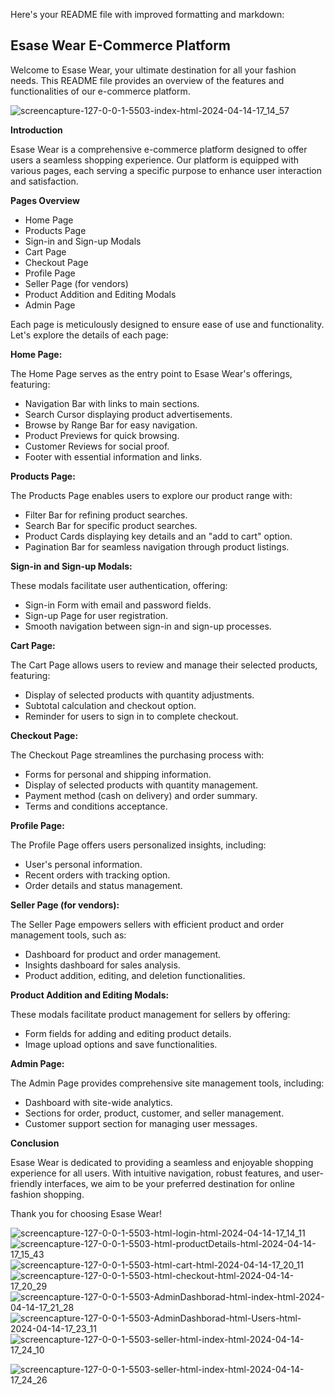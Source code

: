 Here's your README file with improved formatting and markdown:

## Esase Wear E-Commerce Platform

Welcome to Esase Wear, your ultimate destination for all your fashion needs. This README file provides an overview of the features and functionalities of our e-commerce platform.


![screencapture-127-0-0-1-5503-index-html-2024-04-14-17_14_57](https://github.com/esraashabana/JS-Project/assets/121031158/7c2b331a-4829-4dcf-b0ef-872e56875f38)

**Introduction**

Esase Wear is a comprehensive e-commerce platform designed to offer users a seamless shopping experience. Our platform is equipped with various pages, each serving a specific purpose to enhance user interaction and satisfaction.

**Pages Overview**

* Home Page
* Products Page
* Sign-in and Sign-up Modals
* Cart Page
* Checkout Page
* Profile Page
* Seller Page (for vendors)
* Product Addition and Editing Modals
* Admin Page

Each page is meticulously designed to ensure ease of use and functionality. Let's explore the details of each page:

**Home Page:**

The Home Page serves as the entry point to Esase Wear's offerings, featuring:

* Navigation Bar with links to main sections.
* Search Cursor displaying product advertisements.
* Browse by Range Bar for easy navigation.
* Product Previews for quick browsing.
* Customer Reviews for social proof.
* Footer with essential information and links.

**Products Page:**

The Products Page enables users to explore our product range with:

* Filter Bar for refining product searches.
* Search Bar for specific product searches.
* Product Cards displaying key details and an "add to cart" option.
* Pagination Bar for seamless navigation through product listings.

**Sign-in and Sign-up Modals:**

These modals facilitate user authentication, offering:

* Sign-in Form with email and password fields.
* Sign-up Page for user registration.
* Smooth navigation between sign-in and sign-up processes.

**Cart Page:**

The Cart Page allows users to review and manage their selected products, featuring:

* Display of selected products with quantity adjustments.
* Subtotal calculation and checkout option.
* Reminder for users to sign in to complete checkout.

**Checkout Page:**

The Checkout Page streamlines the purchasing process with:

* Forms for personal and shipping information.
* Display of selected products with quantity management.
* Payment method (cash on delivery) and order summary.
* Terms and conditions acceptance.

**Profile Page:**

The Profile Page offers users personalized insights, including:

* User's personal information.
* Recent orders with tracking option.
* Order details and status management.

**Seller Page (for vendors):**

The Seller Page empowers sellers with efficient product and order management tools, such as:

* Dashboard for product and order management.
* Insights dashboard for sales analysis.
* Product addition, editing, and deletion functionalities.

**Product Addition and Editing Modals:**

These modals facilitate product management for sellers by offering:

* Form fields for adding and editing product details.
* Image upload options and save functionalities.

**Admin Page:**

The Admin Page provides comprehensive site management tools, including:

* Dashboard with site-wide analytics.
* Sections for order, product, customer, and seller management.
* Customer support section for managing user messages.

**Conclusion**

Esase Wear is dedicated to providing a seamless and enjoyable shopping experience for all users. With intuitive navigation, robust features, and user-friendly interfaces, we aim to be your preferred destination for online fashion shopping.

Thank you for choosing Esase Wear!



![screencapture-127-0-0-1-5503-html-login-html-2024-04-14-17_14_11](https://github.com/esraashabana/JS-Project/assets/121031158/ca2a26b7-9d99-42cc-807d-b222117d00bb)
![screencapture-127-0-0-1-5503-html-productDetails-html-2024-04-14-17_15_43](https://github.com/esraashabana/JS-Project/assets/121031158/c513de55-a2e7-4889-920f-83c92713c1dd)
![screencapture-127-0-0-1-5503-html-cart-html-2024-04-14-17_20_11](https://github.com/esraashabana/JS-Project/assets/121031158/c4b5cc64-e77b-4cca-bcc2-272748e282e2)
![screencapture-127-0-0-1-5503-html-checkout-html-2024-04-14-17_20_29](https://github.com/esraashabana/JS-Project/assets/121031158/0d245b30-ecab-4eb2-9813-d747a5bae403)
![screencapture-127-0-0-1-5503-AdminDashborad-html-index-html-2024-04-14-17_21_28](https://github.com/esraashabana/JS-Project/assets/121031158/029009e8-8a34-4186-9183-cf1494d511fd)
![screencapture-127-0-0-1-5503-AdminDashborad-html-Users-html-2024-04-14-17_23_11](https://github.com/esraashabana/JS-Project/assets/121031158/6b9a7660-1398-4e77-82fd-fbaca00c4f6a)
![screencapture-127-0-0-1-5503-seller-html-index-html-2024-04-14-17_24_10](https://github.com/esraashabana/JS-Project/assets/121031158/eda4d304-63e7-480c-a119-42fed859ce7f)

![screencapture-127-0-0-1-5503-seller-html-index-html-2024-04-14-17_24_26](https://github.com/esraashabana/JS-Project/assets/121031158/a0ef2bdf-2ae0-4def-97f5-b7bba4bd7c39)


